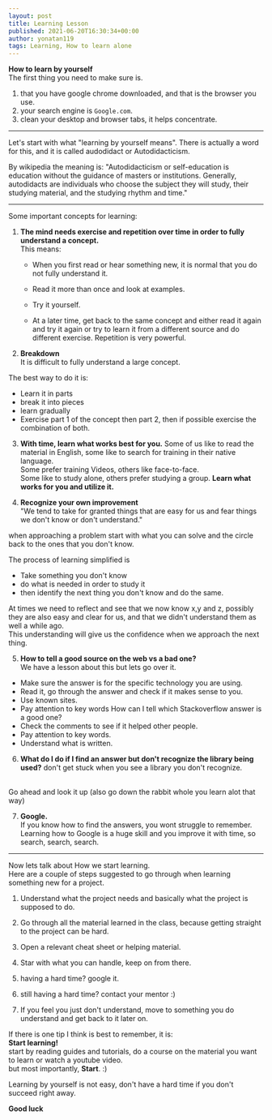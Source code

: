 ```yaml
---
layout: post
title: Learning Lesson
published: 2021-06-20T16:30:34+00:00
author: yonatan119
tags: Learning, How to learn alone
---
```


**How to learn by yourself**   
The first thing you need to make sure is.
1. that you have google chrome downloaded, and that is the browser you use.
2. your search engine is `Google.com`.
3. clean your desktop and browser tabs, it helps concentrate.
___
Let's start with what "learning by yourself means".
There is actually a word for this, and it is called audodidact or Autodidacticism.   

By wikipedia the meaning is:
"Autodidacticism or self-education is education without the guidance of masters or institutions. Generally, autodidacts are individuals who choose the subject they will study, their studying material, and the studying rhythm and time."
___
Some important concepts for learning:

1. <b>The mind needs exercise and repetition over time in order to fully understand a concept.</b>   
This means:
    - When you first read or hear something new, it is normal that you do not fully understand it.

    - Read it more than once and look at examples.

    - Try it yourself.

    - At a later time, get back to the same concept and either read it again and try it again or try to learn it from a different source and do different exercise. Repetition is very powerful.

2. <b>Breakdown</b>   
It is difficult to fully understand a large concept.

The best way to do it is:   
- Learn it in parts   
- break it into pieces   
- learn gradually   
- Exercise part 1 of the concept   then part 2, then if possible exercise the combination of both.

3. <b>With time, learn what works best for you.</b>
Some of us like to read the material in English, some like to search for training in their native language.   
Some prefer training Videos, others like face-to-face.   
Some like to study alone, others prefer studying a group. 
<b>Learn what works for you and utilize it.</b>

4. <b>Recognize your own improvement</b>   
"We tend to take for granted things that are easy for us and fear things we don't know or don't understand."

when approaching a problem start with what you can solve and the circle back to the ones that you don't know.

The process of learning simplified is
- Take something you don't know
- do what is needed in order to study it
- then identify the next thing you don't know and do the same.

At times we need to reflect and see that we now know x,y and z, possibly they are also easy and clear for us, and that we didn't understand them as well a while ago.
<br/>
This understanding will give us the confidence when we approach the next thing.

5. <b>How to tell a good source on the web vs a bad one?</b>   
We have a lesson about this but lets go over it.
- Make sure the answer is for the specific technology you are using.
- Read it, go through the answer and check if it makes sense to you.
- Use known sites. 
- Pay attention to key words
How can I tell which Stackoverflow answer is a good one?
- Check the comments to see if it helped other people.
- Pay attention to key words.
- Understand what is written.

6. <b>What do I do if I find an answer but don't recognize the library being used?</b>
don't get stuck when you see a library you don't recognize.
<br/>
Go ahead and look it up (also go down the rabbit whole you learn alot that way) 

7. <b> Google.</b>   
If you know how to find the answers, you wont struggle to remember.   
Learning how to Google is a huge skill and you improve it with time, so search, search, search.
___
Now lets talk about How we start learning.   
Here are a couple of steps suggested to go through when learning something new for a project.
1. Understand what the project needs and basically what the project is supposed to do.   

2. Go through all the material learned in the class, because getting straight to the project can be hard.

3. Open a relevant cheat sheet or helping material.

4. Star with what you can handle, keep on from there.

5. having a hard time? google it.

6. still having a hard time? contact your mentor :)

7. If you feel you just don't understand, move to something you do understand and get back to it later on.

If there is one tip I think is best to remember, it is:   
<b>Start learning!</b>   
start by reading guides and tutorials, do a course on the material you want to learn or watch a youtube video.   
but most importantly, <b>Start</b>. :)

Learning by yourself is not easy, don't have a hard time if you don't succeed right away.

**Good luck**